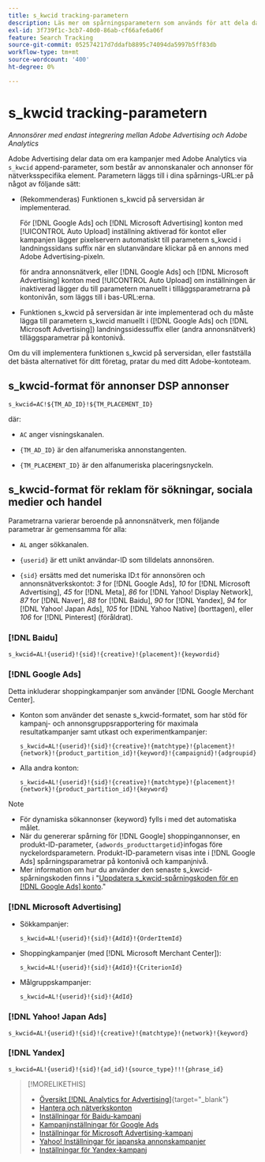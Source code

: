 ```yaml
---
title: s_kwcid tracking-parametern
description: Läs mer om spårningsparametern som används för att dela data från Adobe Advertising med Adobe Analytics.
exl-id: 3f739f1c-3cb7-40d0-86ab-cf66afe6a06f
feature: Search Tracking
source-git-commit: 052574217d7ddafb8895c74094da5997b5ff83db
workflow-type: tm+mt
source-wordcount: '400'
ht-degree: 0%

---
```


# s_kwcid tracking-parametern

*Annonsörer med endast integrering mellan Adobe Advertising och Adobe Analytics*

<!-- Where should this go? It probably belongs in the Analytics integration chapter, but I'll need to fit it in/create context around it/explain more about implementation and how this works.  SPECIFICALLY, I'll need to update the second section that explains when/where to add the code for DSP clients. -->

Adobe Advertising delar data om era kampanjer med Adobe Analytics via `s_kwcid` append-parameter, som består av annonskanaler och annonser för nätverksspecifika element. Parametern läggs till i dina spårnings-URL:er på något av följande sätt:

* (Rekommenderas<!--; the only option for Advertising DSP-->) Funktionen s_kwcid på serversidan är implementerad.

  För [!DNL Google Ads] och [!DNL Microsoft Advertising] konton med [!UICONTROL Auto Upload] inställning aktiverad för kontot eller kampanjen lägger pixelservern automatiskt till parametern s_kwcid i landningssidans suffix när en slutanvändare klickar på en annons <!-- click a search ad or views a display ad --> med Adobe Advertising-pixeln.

  för andra annonsnätverk, eller [!DNL Google Ads] och [!DNL Microsoft Advertising] konton med [!UICONTROL Auto Upload] om inställningen är inaktiverad lägger du till parametern manuellt i tilläggsparametrarna på kontonivån, som läggs till i bas-URL:erna.

* <!-- (Search, Social, & Commerce only) -->Funktionen s_kwcid på serversidan är inte implementerad och du måste lägga till parametern s_kwcid manuellt i ([!DNL Google Ads] och [!DNL Microsoft Advertising]) landningssidessuffix eller (andra annonsnätverk) tilläggsparametrar på kontonivå.

Om du vill implementera funktionen s_kwcid på serversidan, eller fastställa det bästa alternativet för ditt företag, pratar du med ditt Adobe-kontoteam.

## s_kwcid-format för annonser DSP annonser

`s_kwcid=AC!${TM_AD_ID}!${TM_PLACEMENT_ID}`

där:

* `AC` anger visningskanalen.

* `{TM_AD_ID}` är den alfanumeriska annonstangenten.

* `{TM_PLACEMENT_ID}` är den alfanumeriska placeringsnyckeln.

## s_kwcid-format för reklam för sökningar, sociala medier och handel

Parametrarna varierar beroende på annonsnätverk, men följande parametrar är gemensamma för alla:

* `AL` anger sökkanalen. <!-- what about social/Facebook, and display ads on Google (like Gmail, YouTube)? -->

* `{userid}` är ett unikt användar-ID som tilldelats annonsören.

* `{sid}` ersätts med det numeriska ID:t för annonsören och annonsnätverkskontot: *3* for [!DNL Google Ads], *10* for [!DNL Microsoft Advertising], *45* for [!DNL Meta], *86* for [!DNL Yahoo! Display Network], *87* for [!DNL Naver], *88* for [!DNL Baidu], *90* for [!DNL Yandex], *94* for [!DNL Yahoo! Japan Ads], *105* for [!DNL Yahoo Native] (borttagen), eller *106* for [!DNL Pinterest] (föråldrat).

### [!DNL Baidu]

`s_kwcid=AL!{userid}!{sid}!{creative}!{placement}!{keywordid}`

### [!DNL Google Ads]

Detta inkluderar shoppingkampanjer som använder [!DNL Google Merchant Center].

* Konton som använder det senaste s_kwcid-formatet, som har stöd för kampanj- och annonsgruppsrapportering för maximala resultatkampanjer samt utkast och experimentkampanjer:

  `s_kwcid=AL!{userid}!{sid}!{creative}!{matchtype}!{placement}!{network}!{product_partition_id}!{keyword}!{campaignid}!{adgroupid}`

* Alla andra konton:

  `s_kwcid=AL!{userid}!{sid}!{creative}!{matchtype}!{placement}!{network}!{product_partition_id}!{keyword}`

>[!NOTE]
>
>* För dynamiska sökannonser {keyword} fylls i med det automatiska målet.
>* När du genererar spårning för [!DNL Google] shoppingannonser, en produkt-ID-parameter, `{adwords_producttargetid}`infogas före nyckelordsparametern. Produkt-ID-parametern visas inte i [!DNL Google Ads] spårningsparametrar på kontonivå och kampanjnivå.
>* Mer information om hur du använder den senaste s_kwcid-spårningskoden finns i &quot;[Uppdatera s_kwcid-spårningskoden för en [!DNL Google Ads] konto](/help/search-social-commerce/campaign-management/accounts/update-skwcid-google.md).&quot;

<!--

### [!DNL Meta]

`s_kwcid=AL!{userid}!{sid}!{{ad.id}}!{{campaign.id}}!{{adset.id}}`

where:

* `{{ad.id}}` is the unique numeric ID for the ad/creative.

* `{{campaign.id}}` is the unique ID for the campaign.

* `{{adset.id}}` is the unique ID for the ad set.

-->

### [!DNL Microsoft Advertising]

* Sökkampanjer:

  `s_kwcid=AL!{userid}!{sid}!{AdId}!{OrderItemId}`

* Shoppingkampanjer (med [!DNL Microsoft Merchant Center]):

  `s_kwcid=AL!{userid}!{sid}!{AdId}!{CriterionId}`

* Målgruppskampanjer:

  `s_kwcid=AL!{userid}!{sid}!{AdId}`

### [!DNL Yahoo! Japan Ads]

`s_kwcid=AL!{userid}!{sid}!{creative}!{matchtype}!{network}!{keyword}`

### [!DNL Yandex]

`s_kwcid=AL!{userid}!{sid}!{ad_id}!{source_type}!!!{phrase_id}`

>[!MORELIKETHIS]
>
>* [Översikt [!DNL Analytics for Advertising]](/help/integrations/analytics/overview.md){target="_blank"}
>* [Hantera och nätverkskonton](/help/search-social-commerce/campaign-management/accounts/ad-network-account-manage.md)
>* [Inställningar för Baidu-kampanj](/help/search-social-commerce/campaign-management/campaigns/campaign-settings-baidu.md)
>* [Kampanjinställningar för Google Ads](/help/search-social-commerce/campaign-management/campaigns/campaign-settings-google.md)
>* [Inställningar för Microsoft Advertising-kampanj](/help/search-social-commerce/campaign-management/campaigns/campaign-settings-microsoft.md)
>* [Yahoo! Inställningar för japanska annonskampanjer](/help/search-social-commerce/campaign-management/campaigns/campaign-settings-yahoo-japan.md)
>* [Inställningar för Yandex-kampanj](/help/search-social-commerce/campaign-management/campaigns/campaign-settings-yandex.md)
